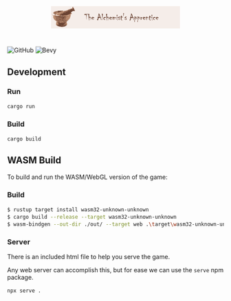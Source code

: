 
<p align="center">
  <img src="https://github.com/Project-Sophon/alchemist-apprentice/blob/main/docs/alchemist_apprentice.png?raw=true" alt="The Aclhemist's Apprentice"/>
</p>

#
![GitHub](https://img.shields.io/github/license/Project-Sophon/alchemist-apprentice?style=for-the-badge)
![Bevy](https://img.shields.io/badge/bevy-0.10.1-green?style=for-the-badge)

## Development

### Run
```bash
cargo run
```

### Build
```bash
cargo build
```

## WASM Build
To build and run the WASM/WebGL version of the game:

### Build

```bash
$ rustup target install wasm32-unknown-unknown
$ cargo build --release --target wasm32-unknown-unknown
$ wasm-bindgen --out-dir ./out/ --target web .\target\wasm32-unknown-unknown\release\alchemist_apprentice.wasm
```

### Server
There is an included html file to help you serve the game.

Any web server can accomplish this, but for ease we can use the `serve` npm package.

```bash
npx serve .
```